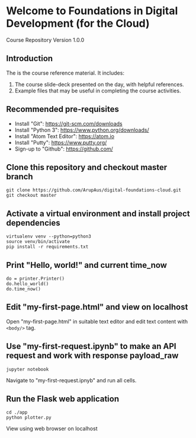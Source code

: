 # Welcome to Foundations in Digital Development (for the Cloud)

Course Repository Version 1.0.0

## Introduction
The is the course reference material. It includes:
1. The course slide-deck presented on the day, with helpful references.
2. Example files that may be useful in completing the course activities.

## Recommended pre-requisites
* Install "Git": https://git-scm.com/downloads
* Install "Python 3": https://www.python.org/downloads/
* Install "Atom Text Editor": https://atom.io
* Install "Putty": https://www.putty.org/
* Sign-up to "Github": https://github.com/

## Clone this repository and checkout master branch
```
git clone https://github.com/ArupAus/digital-foundations-cloud.git
git checkout master
```

## Activate a virtual environment and install project dependencies
```
virtualenv venv --python=python3
source venv/bin/activate
pip install -r requirements.txt
```

## Print "Hello, world!" and current time_now
```
do = printer.Printer()
do.hello_world()
do.time_now()
```

## Edit "my-first-page.html" and view on localhost
Open "my-first-page.html" in suitable text editor and edit text content with ``<body/>`` tag.

## Use "my-first-request.ipynb" to make an API request and work with response payload_raw
```
jupyter notebook
```
Navigate to "my-first-request.ipnyb" and run all cells.

## Run the Flask web application
```
cd ./app
python plotter.py
```
View using web browser on localhost

